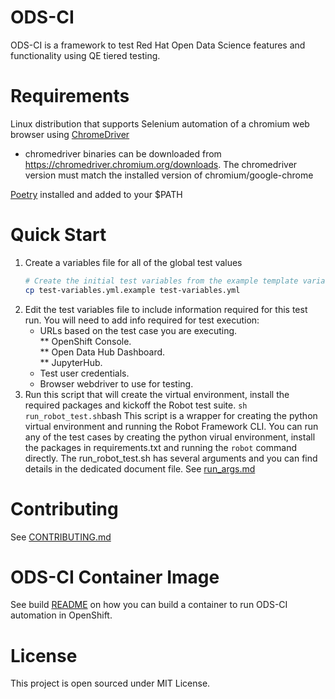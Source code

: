 # ODS-CI
ODS-CI is a framework to test Red Hat Open Data Science features and functionality
using QE tiered testing.
# Requirements
  Linux distribution that supports Selenium automation of a chromium web browser using [ChromeDriver](https://chromedriver.chromium.org)
  * chromedriver binaries can be downloaded from https://chromedriver.chromium.org/downloads. The chromedriver version must match the installed version of chromium/google-chrome

  [Poetry](https://python-poetry.org/docs/#installation) installed and added to your $PATH

# Quick Start
  1. Create a variables file for all of the global test values
     ```bash
     # Create the initial test variables from the example template variables file
     cp test-variables.yml.example test-variables.yml
     ```
  1. Edit the test variables file to include information required for this test run.
     You will need to add info required for test execution:
     * URLs based on the test case you are executing.<br>
        ** OpenShift Console.<br>
        ** Open Data Hub Dashboard.<br>
        ** JupyterHub.<br>
     * Test user credentials.
     * Browser webdriver to use for testing.
  1. Run this script that will create the virtual environment, install the required packages and kickoff the Robot test suite.
    ```
    sh run_robot_test.sh
    ```bash
    This script is a wrapper for creating the python virtual environment and running the Robot Framework CLI.  You can run any of the test cases by creating the python virual environment, install the packages in requirements.txt and running the `robot` command directly.
The run_robot_test.sh has several arguments and you can find details in the dedicated document file. See [run_args.md](ods_ci/docs/run_args.md)
# Contributing
See [CONTRIBUTING.md](ods_ci/CONTRIBUTING.md)
# ODS-CI Container Image
See build [README](ods_ci/docs/ODS-CI-IMAGE-README.md) on how you can build a container to run ODS-CI automation in OpenShift.
# License
This project is open sourced under MIT License.
